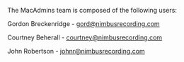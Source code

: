The MacAdmins team is composed of the following users:

Gordon Breckenridge - gord@nimbusrecording.com

Courtney Beherall - courtney@nimbusrecording.com

John Robertson - johnr@nimbusrecording.com

